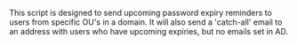 This script is designed to send upcoming password expiry reminders to users from specific OU's in a domain.
It will also send a 'catch-all' email to an address with users who have upcoming expiries, but no emails set in AD.
